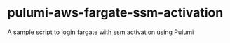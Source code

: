 # pulumi-aws-fargate-ssm-activation
A sample script to login fargate with ssm activation using Pulumi
